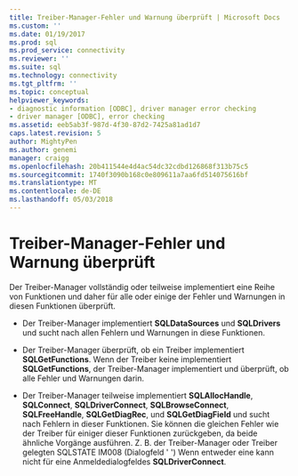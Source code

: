 ```yaml
---
title: Treiber-Manager-Fehler und Warnung überprüft | Microsoft Docs
ms.custom: ''
ms.date: 01/19/2017
ms.prod: sql
ms.prod_service: connectivity
ms.reviewer: ''
ms.suite: sql
ms.technology: connectivity
ms.tgt_pltfrm: ''
ms.topic: conceptual
helpviewer_keywords:
- diagnostic information [ODBC], driver manager error checking
- driver manager [ODBC], error checking
ms.assetid: eeb5ab3f-987d-4f30-87d2-7425a81ad1d7
caps.latest.revision: 5
author: MightyPen
ms.author: genemi
manager: craigg
ms.openlocfilehash: 20b411544e4d4ac54dc32cdbd126868f313b75c5
ms.sourcegitcommit: 1740f3090b168c0e809611a7aa6fd514075616bf
ms.translationtype: MT
ms.contentlocale: de-DE
ms.lasthandoff: 05/03/2018
---
```

# <a name="driver-manager-error-and-warning-checks"></a>Treiber-Manager-Fehler und Warnung überprüft
Der Treiber-Manager vollständig oder teilweise implementiert eine Reihe von Funktionen und daher für alle oder einige der Fehler und Warnungen in diesen Funktionen überprüft.  
  
-   Der Treiber-Manager implementiert **SQLDataSources** und **SQLDrivers** und sucht nach allen Fehlern und Warnungen in diese Funktionen.  
  
-   Der Treiber-Manager überprüft, ob ein Treiber implementiert **SQLGetFunctions**. Wenn der Treiber keine implementiert **SQLGetFunctions**, der Treiber-Manager implementiert und überprüft, ob alle Fehler und Warnungen darin.  
  
-   Der Treiber-Manager teilweise implementiert **SQLAllocHandle**, **SQLConnect**, **SQLDriverConnect**, **SQLBrowseConnect**,  **SQLFreeHandle**, **SQLGetDiagRec**, und **SQLGetDiagField** und sucht nach Fehlern in dieser Funktionen. Sie können die gleichen Fehler wie der Treiber für einiger dieser Funktionen zurückgeben, da beide ähnliche Vorgänge ausführen. Z. B. der Treiber-Manager oder Treiber gelegten SQLSTATE IM008 (Dialogfeld ' ') Wenn entweder eine kann nicht für eine Anmeldedialogfeldes **SQLDriverConnect**.
